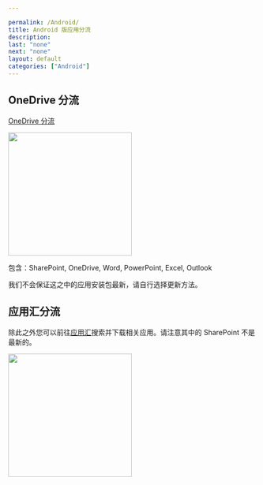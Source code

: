 ```yaml
---

permalink: /Android/
title: Android 版应用分流
description:
last: "none"
next: "none"
layout: default
categories: ["Android"]
---
```

## OneDrive 分流

<script>
    document.addEventListener('DOMContentLoaded', function() {
    var elems = document.querySelectorAll('.materialboxed');
    var instances = M.Materialbox.init(elems);
  });
</script>

<a href="https://bdfz.sharepoint.com/:f:/s/PublicDatabase/EspN9dhqSghAm8iNsuhaDzQBdwO-3UHNVJJUsBaVkloKhA?e=xGZhOU" class=" btn red darken-3 white-text" target="_blank">OneDrive 分流</a>

<img src="../img/andApps.png" width="250" class=" materialboxed">

包含：SharePoint, OneDrive, Word, PowerPoint, Excel, Outlook

我们不会保证这之中的应用安装包最新，请自行选择更新方法。

## 应用汇分流

除此之外您可以前往[应用汇](http://www.appchina.com/)搜索并下载相关应用。请注意其中的 SharePoint 不是最新的。

<img src="../img/appchina.png" width="250" class=" materialboxed">